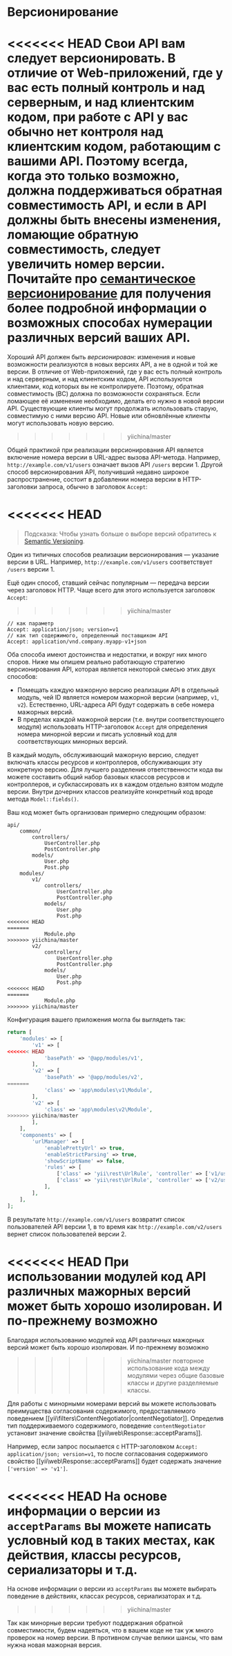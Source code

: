 Версионирование
===============

<<<<<<< HEAD
Свои API вам следует версионировать. В отличие от Web-приложений, где у вас есть полный контроль и над серверным, и над клиентским кодом,
при работе с API у вас обычно нет контроля над клиентским кодом, работающим с вашими API. Поэтому всегда, когда это только возможно, 
должна поддерживаться обратная совместимость API, и если в API должны быть внесены изменения, ломающие обратную совместимость,
следует увеличить номер версии. Почитайте про [семантическое версионирование](http://semver.org/)
для получения более подробной информации о возможных способах нумерации различных версий ваших API.
=======
Хороший API должен быть *версионирован*: изменения и новые возможности реализуются в новых версиях API, а не в одной и
той же версии. В отличие от Web-приложений, где у вас есть полный контроль и над серверным, и над клиентским кодом,
API используются клиентами, код которых вы не контролируете. Поэтому, обратная совместимость (BC) должна по возможности
сохраняться. Если ломающее её изменение необходимо, делать его нужно в новой версии API. Существующие клиенты могут
продолжать использовать старую, совместимую с ними версию API. Новые или обновлённые клиенты могут использовать новую
версию. 
 
>>>>>>> yiichina/master

Общей практикой при реализации версионирования API является включение номера версии в URL-адрес вызова API-метода.
Например, `http://example.com/v1/users` означает вызов API `/users` версии 1. Другой способ версионирования API,
получивший недавно широкое распространение, состоит в добавлении номера версии в HTTP-заголовки запроса, 
обычно в заголовок `Accept`:

<<<<<<< HEAD
=======
> Подсказка: Чтобы узнать больше о выборе версий обратитесь к [Semantic Versioning](http://semver.org/).

Один из типичных способов реализации версионирования — указание версии в URL. Например, `http://example.com/v1/users`
соответствует `/users` версии 1. 

Ещё один способ, ставший сейчас популярным — передача версии через заголовок HTTP. Чаще всего для этого используется
заголовок `Accept`:
 

>>>>>>> yiichina/master
```
// как параметр
Accept: application/json; version=v1
// как тип содержимого, определенный поставщиком API
Accept: application/vnd.company.myapp-v1+json
```

Оба способа имеют достоинства и недостатки, и вокруг них много споров. Ниже мы опишем реально работающую стратегию
версионирования API, которая является некоторой смесью этих двух способов:

* Помещать каждую мажорную версию реализации API в отдельный модуль, чей ID является номером мажорной версии (например, `v1`, `v2`).
  Естественно, URL-адреса API будут содержать в себе номера мажорных версий.
* В пределах каждой мажорной версии (т.е. внутри соответствующего модуля) использовать HTTP-заголовок `Accept`
  для определения номера минорной версии и писать условный код для соответствующих минорных версий.

В каждый модуль, обслуживающий мажорную версию, следует включать классы ресурсов и контроллеров,
обслуживающих эту конкретную версию. Для лучшего разделения ответственности кода вы можете составить общий набор 
базовых классов ресурсов и контроллеров, и субклассировать их в каждом отдельно взятом модуле версии. Внутри дочерних классов
реализуйте конкретный код вроде метода `Model::fields()`.

Ваш код может быть организован примерно следующим образом:

```
api/
    common/
        controllers/
            UserController.php
            PostController.php
        models/
            User.php
            Post.php
    modules/
        v1/
            controllers/
                UserController.php
                PostController.php
            models/
                User.php
                Post.php
<<<<<<< HEAD
=======
            Module.php
>>>>>>> yiichina/master
        v2/
            controllers/
                UserController.php
                PostController.php
            models/
                User.php
                Post.php
<<<<<<< HEAD
=======
            Module.php
>>>>>>> yiichina/master
```

Конфигурация вашего приложения могла бы выглядеть так:

```php
return [
    'modules' => [
        'v1' => [
<<<<<<< HEAD
            'basePath' => '@app/modules/v1',
        ],
        'v2' => [
            'basePath' => '@app/modules/v2',
=======
            'class' => 'app\modules\v1\Module',
        ],
        'v2' => [
            'class' => 'app\modules\v2\Module',
>>>>>>> yiichina/master
        ],
    ],
    'components' => [
        'urlManager' => [
            'enablePrettyUrl' => true,
            'enableStrictParsing' => true,
            'showScriptName' => false,
            'rules' => [
                ['class' => 'yii\rest\UrlRule', 'controller' => ['v1/user', 'v1/post']],
                ['class' => 'yii\rest\UrlRule', 'controller' => ['v2/user', 'v2/post']],
            ],
        ],
    ],
];
```

В результате `http://example.com/v1/users` возвратит список пользователей API версии 1, в то время как
`http://example.com/v2/users` вернет список пользователей версии 2.

<<<<<<< HEAD
При использовании модулей код API различных мажорных версий может быть хорошо изолирован. И по-прежнему возможно
=======
Благодаря использованию модулей код API различных мажорных версий может быть хорошо изолирован. И по-прежнему возможно
>>>>>>> yiichina/master
повторное использование кода между модулями через общие базовые классы и другие разделяемые классы.

Для работы с минорными номерами версий вы можете использовать преимущества согласования содержимого,
предоставляемого поведением [[yii\filters\ContentNegotiator|contentNegotiator]].
Определив тип поддерживаемого содержимого, поведение `contentNegotiator` установит значение 
свойства [[yii\web\Response::acceptParams]].

Например, если запрос посылается с HTTP-заголовком `Accept: application/json; version=v1`, то после согласования содержимого
свойство [[yii\web\Response::acceptParams]] будет содержать значение `['version' => 'v1']`.

<<<<<<< HEAD
На основе информации о версии из `acceptParams` вы можете написать условный код в таких местах,
как действия, классы ресурсов, сериализаторы и т.д.
=======
На основе информации о версии из `acceptParams` вы можете выбирать поведение в действиях, классах ресурсов,
сериализаторах и т.д.
>>>>>>> yiichina/master

Так как минорные версии требуют поддержания обратной совместимости, будем надеяться, что в вашем коде не так уж много
проверок на номер версии. В противном случае велики шансы, что вам нужна новая мажорная версия.

